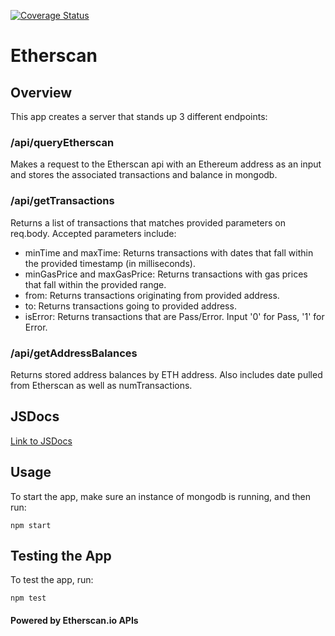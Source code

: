 [![Coverage Status](https://coveralls.io/repos/github/rshyong/etherscan/badge.svg?branch=master)](https://coveralls.io/github/rshyong/etherscan?branch=master)

# Etherscan

## Overview

This app creates a server that stands up 3 different endpoints:

### /api/queryEtherscan
Makes a request to the Etherscan api with an Ethereum address as an input and stores the associated transactions and balance in mongodb.

### /api/getTransactions
Returns a list of transactions that matches provided parameters on req.body. Accepted parameters include:

  - minTime and maxTime: Returns transactions with dates that fall within the provided timestamp (in milliseconds).
  - minGasPrice and maxGasPrice: Returns transactions with gas prices that fall within the provided range.
  - from: Returns transactions originating from provided address.
  - to: Returns transactions going to provided address.
  - isError: Returns transactions that are Pass/Error. Input '0' for Pass, '1' for Error.

### /api/getAddressBalances
Returns stored address balances by ETH address. Also includes date pulled from Etherscan as well as numTransactions.

## JSDocs
[Link to JSDocs](https://rshyong.github.io/etherscan/)

## Usage

To start the app, make sure an instance of mongodb is running, and then run:

```npm start```

## Testing the App

To test the app, run:

```npm test```

#### Powered by Etherscan.io APIs